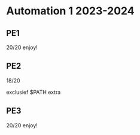 # Automation 1 2023-2024

## PE1

20/20 enjoy!

## PE2

18/20

exclusief $PATH extra

## PE3

20/20 enjoy!